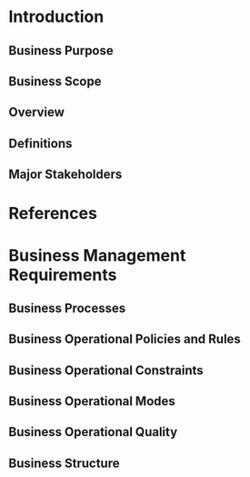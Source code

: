 # Introduction

## Business Purpose

## Business Scope

## Overview

## Definitions

## Major Stakeholders

# References

# Business Management Requirements

## Business Processes

## Business Operational Policies and Rules

## Business Operational Constraints

## Business Operational Modes

## Business Operational Quality

## Business Structure
